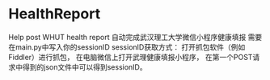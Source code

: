 # HealthReport
Help post WHUT health report
自动完成武汉理工大学微信小程序健康填报
需要在main.py中写入你的sessionID
sessionID获取方式：
打开抓包软件（例如Fiddler）进行抓包，
在电脑微信上打开武理健康填报小程序，
在第一个POST请求中得到的json文件中可以得到sessionID。